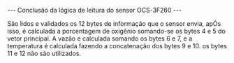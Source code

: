 --- Conclusão da lógica de leitura do sensor OCS-3F260 ---

São lidos e validados os 12 bytes de informação que o sensor envia, apÓs isso,
é calculada a porcentagem de oxigênio somando-se os bytes 4 e 5 do vetor principal.
A vazão e calculada somando os bytes 6 e 7, e a temperatura é calculada fazendo a 
concatenação dos bytes 9 e 10. os bytes 11 e 12 não são utilizados.

